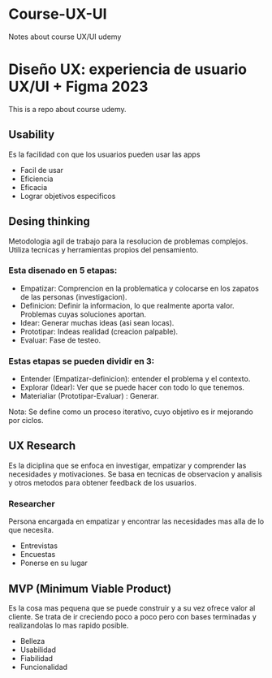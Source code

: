 # Course-UX-UI
Notes about course UX/UI udemy

# Diseño UX: experiencia de usuario UX/UI + Figma 2023
This is a repo about course udemy.

## Usability 
Es la facilidad con que los usuarios pueden usar las apps
- Facil de usar 
- Eficiencia 
- Eficacia
- Lograr objetivos especificos

## Desing thinking 
Metodologia agil de trabajo para la resolucion de problemas complejos. Utiliza tecnicas y herramientas propios del pensamiento.

### Esta disenado en 5 etapas:

- Empatizar: Comprencion en la problematica y colocarse en los zapatos de las personas (investigacion).
- Definicion: Definir la informacion, lo que realmente aporta valor. Problemas cuyas soluciones aportan.
- Idear: Generar muchas ideas (asi sean locas).
- Prototipar: Indeas realidad (creacion palpable).
- Evaluar: Fase de testeo. 

### Estas etapas se pueden dividir en 3: 

- Entender (Empatizar-definicion): entender el problema y el contexto.
- Explorar (Idear):  Ver que se puede hacer con todo lo que tenemos.
- Materialiar (Prototipar-Evaluar) : Generar.

Nota: Se define como un proceso iterativo, cuyo objetivo es ir mejorando por ciclos.

## UX Research
Es la diciplina que se enfoca en investigar, empatizar y comprender las necesidades y motivaciones.
Se basa en tecnicas de observacion y analisis y otros metodos para obtener feedback de los usuarios.

### Researcher 
Persona encargada en empatizar y encontrar las necesidades mas alla de lo que necesita.

- Entrevistas
- Encuestas
- Ponerse en su lugar

## MVP (Minimum Viable Product)
Es la cosa mas pequena que se puede construir y a su vez ofrece valor al cliente. Se trata de ir creciendo poco a poco pero con bases terminadas y realizandolas lo mas rapido posible.

- Belleza 
- Usabilidad
- Fiabilidad
- Funcionalidad
